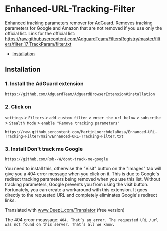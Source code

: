 # Enhanced-URL-Tracking-Filter
Enhanced tracking parameters remover for AdGuard. Removes tracking parameters for Google and Amazon that are not removed if you use only the official list. Link for the official list: https://raw.githubusercontent.com/AdguardTeam/FiltersRegistry/master/filters/filter_17_TrackParam/filter.txt 
* [Installation](#installation)


<a id="installation"></a>
## Installation
### 1. Install the AdGuard extension 
```
https://github.com/AdguardTeam/AdguardBrowserExtension#installation
```
### 2. Click on 
```settings``` > ```Filters``` > ```add custom filter``` > ```enter the url below``` > ```subscribe``` > ```Stealth Mode``` > ```enable "Remove tracking parameters"```
```
https://raw.githubusercontent.com/MartinLoerchdelaRosa/Enhanced-URL-Tracking-Filter/main/Enhanced-URL-Tracking-Filter.txt
```
### 3. Install Don't track me Google
```
https://github.com/Rob--W/dont-track-me-google
```
You need to install this, otherwise the "Visit" button on the "Images" tab will give you a 404 error message when you click on it. This is due to Google's redirect tracking parameters being removed when you use this list. Without tracking parameters, Google prevents you from using the visit button. Fortunately, you can create a workaround with this extension. It goes directly to the requested URL and completely eliminates Google's redirect links.

Translated with www.DeepL.com/Translator (free version)

The 404 eroor meassage: ```404. That’s an error. The requested URL /url was not found on this server. That’s all we know.```
